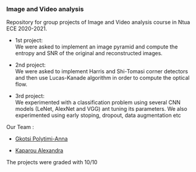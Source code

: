 ### Image and Video analysis 
Repository for group projects of Image and Video analysis course in Ntua ECE 2020-2021.

* 1st project:\
We were asked to implement an image pyramid and compute the entropy and SNR of the original and reconstructed images.

* 2nd project:\
We were asked to implement Harris and Shi-Tomasi corner detectors and then use Lucas-Kanade algorithm in order to compute the optical flow.

* 3rd project:\
We experimented with a classification problem using several CNN models (LeNet, AlexNet and VGG) ant tuning its parameters. We also experimented using early stoping, dropout, data augmentation etc

Our Team :

* [Gkotsi Polytimi-Anna](https://github.com/PolyannaG)

* [Kaparou Alexandra](https://github.com/alexandrakapa)

The projects were graded with 10/10

